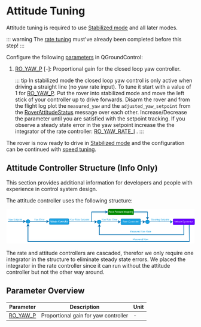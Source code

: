 # Attitude Tuning

Attitude tuning is required to use [Stabilized mode](../flight_modes_rover/manual.md#stabilized-mode) and all later modes.

::: warning
The [rate tuning](rate_tuning.md) must've already been completed before this step!
:::

Configure the following [parameters](../advanced_config/parameters.md) in QGroundControl:

1. [RO_YAW_P](#RO_YAW_P) [-]: Proportional gain for the closed loop yaw controller.

   ::: tip
   In stabilized mode the closed loop yaw control is only active when driving a straight line (no yaw rate input).
   To tune it start with a value of 1 for [RO_YAW_P](#RO_YAW_P).
   Put the rover into stabilized mode and move the left stick of your controller up to drive forwards.
   Disarm the rover and from the flight log plot the `measured_yaw` and the `adjusted_yaw_setpoint` from the [RoverAttitudeStatus](../msg_docs/RoverAttitudeStatus.md) message over each other.
   Increase/Decrease the parameter until you are satisfied with the setpoint tracking.
   If you observe a steady state error in the yaw setpoint increase the the integrator of the rate controller: [RO_YAW_RATE_I](../advanced_config/parameter_reference.md#RO_YAW_RATE_I) .
   :::

The rover is now ready to drive in [Stabilized mode](../flight_modes_rover/manual.md#stabilized-mode) and the configuration can be continued with [speed tuning](speed_tuning.md).

## Attitude Controller Structure (Info Only)

This section provides additional information for developers and people with experience in control system design.

The attitude controller uses the following structure:

![Rover Attitude Controller](../../assets/config/rover/rover_attitude_controller.png)

The rate and attitude controllers are cascaded, therefor we only require one integrator in the structure to eliminate steady state errors.
We placed the integrator in the rate controller since it can run without the attitude controller but not the other way around.

## Parameter Overview

| Parameter                                                                           | Description                          | Unit |
| ----------------------------------------------------------------------------------- | ------------------------------------ | ---- |
| <a id="RO_YAW_P"></a>[RO_YAW_P](../advanced_config/parameter_reference.md#RO_YAW_P) | Proportional gain for yaw controller | -    |
